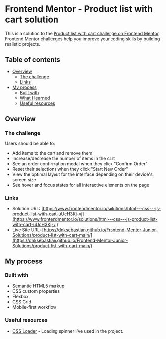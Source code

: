 # Frontend Mentor - Product list with cart solution

This is a solution to the [Product list with cart challenge on Frontend Mentor](https://www.frontendmentor.io/challenges/product-list-with-cart-5MmqLVAp_d). Frontend Mentor challenges help you improve your coding skills by building realistic projects. 

## Table of contents

- [Overview](#overview)
  - [The challenge](#the-challenge)
  - [Links](#links)
- [My process](#my-process)
  - [Built with](#built-with)
  - [What I learned](#what-i-learned)
  - [Useful resources](#useful-resources)

## Overview

### The challenge

Users should be able to:

- Add items to the cart and remove them
- Increase/decrease the number of items in the cart
- See an order confirmation modal when they click "Confirm Order"
- Reset their selections when they click "Start New Order"
- View the optimal layout for the interface depending on their device's screen size
- See hover and focus states for all interactive elements on the page

### Links

- Solution URL: [https://www.frontendmentor.io/solutions/html---css---js-product-list-with-cart-uUcH3Kj-vj](https://www.frontendmentor.io/solutions/html---css---js-product-list-with-cart-uUcH3Kj-vj)
- Live Site URL: [https://dnksebastian.github.io/Frontend-Mentor-Junior-Solutions/product-list-with-cart-main/](https://dnksebastian.github.io/Frontend-Mentor-Junior-Solutions/product-list-with-cart-main/)

## My process

### Built with

- Semantic HTML5 markup
- CSS custom properties
- Flexbox
- CSS Grid
- Mobile-first workflow

### Useful resources

- [CSS Loader](https://cssloaders.github.io/) - Loading spinner I've used in the project.

